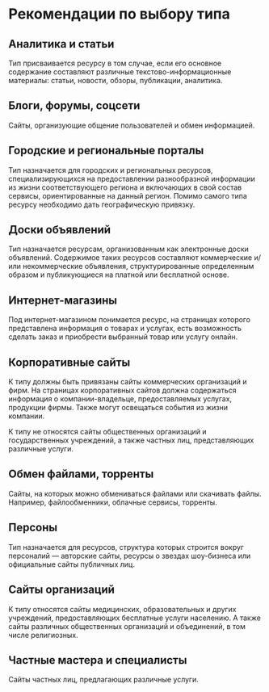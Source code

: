 # Рекомендации по выбору типа

## **Аналитика и статьи**

Тип присваивается ресурсу в том случае, если его основное содержание составляют различные текстово-информационные материалы: статьи, новости, обзоры, публикации, аналитика.

## **Блоги, форумы, соцсети**

Сайты, организующие общение пользователей и обмен информацией.

## **Городские и региональные порталы**

Тип назначается для городских и региональных ресурсов, специализирующихся на предоставлении разнообразной информации из жизни соответствующего региона и включающих в свой состав сервисы, ориентированные на данный регион. Помимо самого типа ресурсу необходимо дать географическую привязку.

## **Доски объявлений**

Тип назначается ресурсам, организованным как электронные доски объявлений. Содержимое таких ресурсов составляют коммерческие и/или некоммерческие объявления, структурированные определенным образом и публикующиеся на платной или бесплатной основе.

## **Интернет-магазины**

Под интернет-магазином понимается ресурс, на страницах которого представлена информация о товарах и услугах, есть возможность сделать заказ и приобрести выбранный товар или услугу онлайн.

## **Корпоративные сайты**

К типу должны быть привязаны сайты коммерческих организаций и фирм. На страницах корпоративных сайтов должна содержаться информация о компании-владельце, предоставляемых услугах, продукции фирмы. Также могут освещаться события из жизни компании.

К типу не относятся сайты общественных организаций и государственных учреждений, а также частных лиц, представляющих различные услуги.

## **Обмен файлами, торренты**

Сайты, на которых можно обмениваться файлами или скачивать файлы. Например, файлообменники, облачные сервисы, торренты.

## **Персоны**

Тип назначается для ресурсов, структура которых строится вокруг персоналий — авторские сайты, ресурсы о звездах шоу-бизнеса или официальные сайты публичных лиц.

## **Сайты организаций**

К типу относятся сайты медицинских, образовательных и других учреждений, предоставляющих бесплатные услуги населению. А также сайты различных общественных организаций и объединений, в том числе религиозных.

## **Частные мастера и специалисты**

Сайты частных лиц, предлагающих различные услуги.
